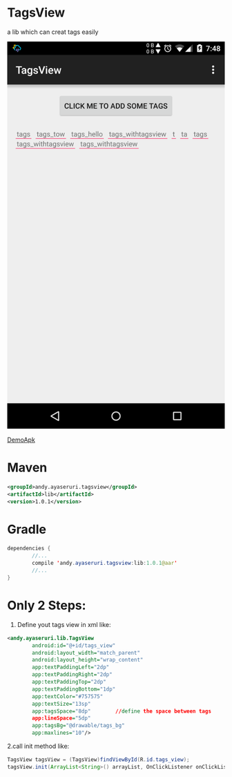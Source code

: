 # TagsView
a lib which can creat tags easily

<img src="https://github.com/ayaseruri/TagsView/blob/master/demoapk_image/Screenshot_2015-08-15-19-48-24.png" with = "500" />

[DemoApk](https://github.com/ayaseruri/TagsView/blob/master/demoapk_image/app-debug.apk?raw=true)

# Maven
```xml
<groupId>andy.ayaseruri.tagsview</groupId>
<artifactId>lib</artifactId>
<version>1.0.1</version>
```
# Gradle
```java
dependencies {
        //...
        compile 'andy.ayaseruri.tagsview:lib:1.0.1@aar'
        //...
}
```

# Only 2 Steps:
1. Define yout tags view in xml like:
```xml
<andy.ayaseruri.lib.TagsView
        android:id="@+id/tags_view"
        android:layout_width="match_parent"
        android:layout_height="wrap_content"
        app:textPaddingLeft="2dp"
        app:textPaddingRight="2dp"
        app:textPaddingTop="2dp"
        app:textPaddingBottom="1dp"
        app:textColor="#757575"
        app:textSize="13sp"
        app:tagsSpace="8dp"        //define the space between tags
        app:lineSpace="5dp"
        app:tagsBg="@drawable/tags_bg"
        app:maxlines="10"/>
```

2.call init method like:
```java
TagsView tagsView = (TagsView)findViewById(R.id.tags_view);
tagsView.init(ArrayList<String>() arrayList, OnClickListener onClickListener);
```
